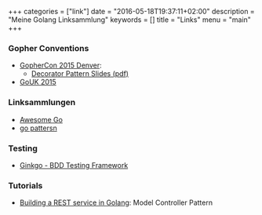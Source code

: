 +++
categories = ["link"]
date = "2016-05-18T19:37:11+02:00"
description = "Meine Golang Linksammlung"
keywords = []
title = "Links"
menu = "main"
+++

### Gopher Conventions

* [GopherCon 2015 Denver](https://blog.golang.org/gophercon2015): 
	* [Decorator Pattern Slides (pdf)](https://github.com/gophercon/2015-talks/blob/master/Tom%C3%A1s%20Senart%20-%20Embrace%20the%20Interface/ETI.pdf)
* [GoUK 2015](https://blog.golang.org/gouk15)
	
### Linksammlungen

* [Awesome Go](https://github.com/avelino/awesome-go)
* [go pattersn](http://tmrts.com/go-patterns/)
		
### Testing

* [Ginkgo - BDD Testing Framework](https://github.com/onsi/ginkgo)
		
### Tutorials

* [Building a REST service in Golang](http://stevenwhite.com/building-a-rest-service-with-golang-2/): Model Controller Pattern